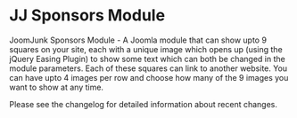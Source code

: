 JJ Sponsors Module
========
JoomJunk Sponsors Module - A Joomla module that can show upto 9 squares on your site, each with a unique image which opens up (using the jQuery Easing Plugin) to show some text which can both be changed in the module parameters. Each of these squares can link to another website. You can have upto 4 images per row and choose how many of the 9 images you want to show at any time.

Please see the changelog for detailed information about recent changes.